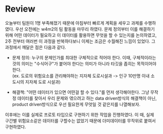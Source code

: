 # Review

오늘부터 팀원이 1명 부족해졌기 때문에 아침부터 빠르게 계획을 세우고 과제를 수행하였다. 우선 오전에는 w4m2의 팀 활동을 마무리 하였다. 문제 정의부터 이를 해결하기위해 어떤 데이터가 필요하고 이 데이터를 활용하면 무엇을 할 수 있는지를 논의하였고, 2주 전부터 여러번 이 과정을 반복하다보니 이제는 조금은 수월해진 느낌이 있었다. 그 과정에서 깨달은 점은 다음과 같다.
- 문제 정의: 누구의 문제인가를 최대한 구체적으로 적어야 한다. 이때, 구체적이라는 것의 의미는 "수식어구"가 붙어야 한다는 의미가 아니라 타깃을 좁히는 목적이어야 한다.<br>
(ex. 도로의 위험요소를 관리해야하는 지자체 도로시설과 -> 인구 10만명 이내 소도시의 지자체 도로 시설과)

- 해결책: "어떤 데이터가 있으면 어떤걸 할 수 있다."를 먼저 생각해야한다. 그냥 무작정 데이터를 찾아서 우리 문제와 엮으려고 하는 data driven방식의 해결책이 아닌, product driven방식으로 우선 필요한게 무엇일 것 같은지를 나열해보자.

이후에는 이를 실제로 프로토 타입으로 구현하기 위한 작업을 진행하였다. 이 때, 실제 구간별 위험요소같은 데이터를 구할수는 없었기 때문에 더미데이터를 무작위로 붙여서 구현하였다.